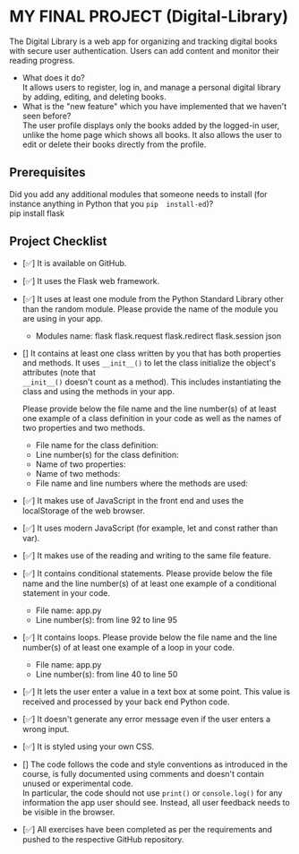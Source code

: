 # MY FINAL PROJECT (Digital-Library)

The Digital Library is a web app for organizing and tracking digital books with secure user authentication. Users can add content and monitor their reading progress.

- What does it do?  
   It allows users to register, log in, and manage a personal digital library by adding, editing, and deleting books.
- What is the "new feature" which you have implemented that
  we haven't seen before?  
   The user profile displays only the books added by the logged-in user, unlike the home page which shows all books.
  It also allows the user to edit or delete their books directly from the profile.

## Prerequisites

Did you add any additional modules that someone needs to
install (for instance anything in Python that you `pip 
install-ed`)?  
pip install flask

## Project Checklist

- [✅] It is available on GitHub.

- [✅] It uses the Flask web framework.

- [✅] It uses at least one module from the Python Standard
  Library other than the random module.
  Please provide the name of the module you are using in your
  app.

  - Modules name:
    flask
    flask.request
    flask.redirect
    flask.session
    json

- [] It contains at least one class written by you that has
  both properties and methods. It uses `__init__()` to let the
  class initialize the object's attributes (note that  
  `__init__()` doesn't count as a method). This includes
  instantiating the class and using the methods in your app.

  Please provide below the file name and the line number(s) of
  at least one example of a class definition in your code as
  well as the names of two properties and two methods.

  - File name for the class definition:
  - Line number(s) for the class definition:
  - Name of two properties:
  - Name of two methods:
  - File name and line numbers where the methods are used:

- [✅] It makes use of JavaScript in the front end and uses the
  localStorage of the web browser.

- [✅] It uses modern JavaScript (for example, let and const
  rather than var).

- [✅] It makes use of the reading and writing to the same file
  feature.

- [✅] It contains conditional statements. Please provide below
  the file name and the line number(s) of at least
  one example of a conditional statement in your code.

  - File name: app.py
  - Line number(s): from line 92 to line 95

- [✅] It contains loops. Please provide below the file name
  and the line number(s) of at least
  one example of a loop in your code.

  - File name: app.py
  - Line number(s): from line 40 to line 50

- [✅] It lets the user enter a value in a text box at some
  point.
  This value is received and processed by your back end
  Python code.

- [✅] It doesn't generate any error message even if the user
  enters a wrong input.

- [✅] It is styled using your own CSS.

- [] The code follows the code and style conventions as
  introduced in the course, is fully documented using comments
  and doesn't contain unused or experimental code.  
   In particular, the code should not use `print()` or
  `console.log()` for any information the app user should see.
  Instead, all user feedback needs to be visible in the
  browser.

- [✅] All exercises have been completed as per the
  requirements and pushed to the respective GitHub repository.
